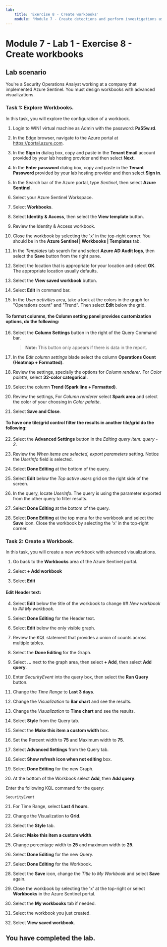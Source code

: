 ```yaml
---
lab:
    title: 'Exercise 8 - Create workbooks'
    module: 'Module 7 - Create detections and perform investigations using Azure Sentinel'
---
```


# Module 7 - Lab 1 - Exercise 8 - Create workbooks

## Lab scenario

You're a Security Operations Analyst working at a company that implemented Azure Sentinel. You must design workbooks with advanced visualizations.


### Task 1: Explore Workbooks.

In this task, you will explore the configuration of a workbook.

1. Login to WIN1 virtual machine as Admin with the password: **Pa55w.rd**.  

2. In the Edge browser, navigate to the Azure portal at https://portal.azure.com.

3. In the **Sign in** dialog box, copy and paste in the **Tenant Email** account provided by your lab hosting provider and then select **Next**.

4. In the **Enter password** dialog box, copy and paste in the **Tenant Password** provided by your lab hosting provider and then select **Sign in**.

5. In the Search bar of the Azure portal, type *Sentinel*, then select **Azure Sentinel**.

6. Select your Azure Sentinel Workspace.

7. Select **Workbooks**.

8. Select **Identity & Access**, then select the **View template** button.

9. Review the Identity & Access workbook.

10. Close the workbook by selecting the 'x' in the top-right corner. You should be in the **Azure Sentinel | Workbooks | Templates** tab.

11. In the *Templates* tab search for and select **Azure AD Audit logs**, then select the **Save** button from the right pane. 

12. Select the location that is appropriate for your location and select **OK**. The appropriate location usually defaults.

13. Select the **View saved workbook** button.

14. Select **Edit** in command bar.

15. In the *User activities* area, take a look at the colors in the graph for "Operations count" and "Trend". Then select **Edit** below the grid.

#### To format columns, the Column setting panel provides customization options, do the following:

16. Select the **Column Settings** button in the right of the Query Command bar.

    >**Note:** This button only appears if there is data in the report.

17. In the *Edit column settings* blade select the column **Operations Count (Heatmap + Formatted)**.

18. Review the settings, specially the options for *Column renderer*. For *Color palette*, select **32-color categorical**.

19. Select the column **Trend (Spark line + Formatted)**.

20. Review the settings, For *Column renderer* select **Spark area** and select the color of your choosing in *Color palette*.

21. Select **Save and Close**.

#### To have one tile/grid control filter the results in another tile/grid do the following:

22. Select the **Advanced Settings** button in the *Editing query item: query - 2*.

23. Review the *When items are selected, export parameters* setting. Notice the *UserInfo* field is selected.

24. Select **Done Editing** at the bottom of the query.

25. Select **Edit** below the *Top active users* grid on the right side of the screen.  

26. In the query, locate *UserInfo*. The query is using the parameter exported from the other query to filter results.

27. Select **Done Editing** at the bottom of the query.

28. Select **Done Editing** at the top menu for the workbook and select the **Save** icon. Close the workbook by selecting the 'x' in the top-right corner.


### Task 2: Create a Workbook.

In this task, you will create a new workbook with advanced visualizations.

1. Go back to the **Workbooks** area of the Azure Sentinel portal.

2. Select **+ Add workbook**

3. Select **Edit**

#### Edit Header text:

4. Select **Edit** below the title of the workbook to change *## New workbook* to *## My workbook*.

5. Select **Done Editing** for the Header text.

6. Select **Edit** below the only visible graph.

7. Review the KQL statement that provides a union of counts across multiple tables.

8. Select the **Done Editing** for the Graph.

9. Select **...** next to the graph area, then select **+ Add**, then select **Add query**.

10. Enter *SecurityEvent* into the query box, then select the **Run Query** button.

11. Change the *Time Range* to **Last 3 days**.

12. Change the *Visualization* to **Bar chart** and see the results.

13. Change the *Visualization* to **Time chart** and see the results.

14. Select **Style** from the Query tab.

15. Select the **Make this item a custom width** box.

16. Set the Percent width to **75** and Maximum width to **75**.

17. Select **Advanced Settings** from the Query tab.

18. Select **Show refresh icon when not editing** box. 

19. Select **Done Editing** for the new Graph.

20. At the bottom of the Workbook select **Add**, then **Add query**.

Enter the following KQL command for the query:

```KQL
SecurityEvent
```

21. For Time Range, select **Last 4 hours**.

22. Change the Visualization to **Grid**.

23. Select the **Style** tab.

24. Select **Make this item a custom width**.

25. Change percentage width to **25** and maximum width to **25**. 

26. Select **Done Editing** for the new Query.

27. Select **Done Editing** for the Workbook.

28. Select the **Save** icon, change the *Title* to *My Workbook* and select **Save** again.

29. Close the workbook by selecting the 'x' at the top-right or select **Workbooks** in the Azure Sentinel portal.

30. Select the **My workbooks** tab if needed.

31. Select the workbook you just created.

32. Select **View saved workbook**.

## You have completed the lab.
